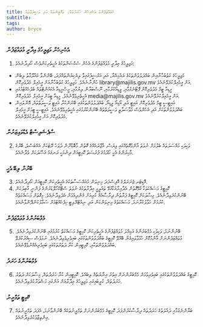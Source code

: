 ```yaml
---
title: މުއައްޒަފުންގެ އެހެނިހެން ހަރަދުތައް، ތަމްރީނުތައް އަދި ވަސީލަތްތައް
subtitle: 
tags: 
author: bryce
---
```


<h3>އެހެނިހެން މަޖިލީހުގެ އިދާރީ މުވައްޒަފުން</h3>

<ol>
<li>މަޖިލީހުގެ އިދާރީ މުވައްޒަފުންގެ އެހެން ސެކްޝަންތަކުގެ އެހީތެރިކަންވެސް ހޯދިދާނެއެވެ: </li>
</ol>
<ul>
<li>މަޖިލީހުގެ ކުތުބުހާނާއިން ބައްދަލުވުންތަކުގެ ޔައުމިއްޔާ، އަދި އަރުޝީފުގައިވާ ލިޔެކިޔުންތައްފަދަ، ބޭނުންވާ މައުލޫމާތު ލިބެން ހުންނާނެއެވެ. މަޖިލީހުގެ ކުތުބުހާނާއަށް އީމެއިލް މެދުވެރިކޮށް library@majilis.gov.mv އަށް އީމެއިލްކުރެވޭނެއެވެ.</li>
<li>މީޑިއާ ޓީމް މެދުވެރިކޮށް ފޮޓޯނެގުމާއި، ވީޑިއޯކުރުމާއި، ނޫސްބަޔާން ލިޔުމާއި، މީސްމީޑިއާ އެކައުންޓްތައް ބެލެހެއްޓުމުގައި އެހީތެރިވެވޭނެއެވެ. މީޑިއާ ޓީމަށް އީމެއިލް މެދުވެރިކޮށް media@majilis.gov.mv އަށް އީމެއިލްކުރެވޭނެއެވެ.</li>
<li>އައިޓީސީ ޓީމް މެދުވެރިކޮށް އައިޓީ އަދި އޯޑިއޯ ވީޑިއޯ، ބައްދަލުވުންތަކުގައި ބޭނުންކުރާ އައިޓީ ވަސީލަތްތައް، އޮންލައިން ބައްދަލުވުންތަކަށް އަދި އެހެންވެސް މުވާސަލާތީ ވަސީލަތްތައް ބޭނުންކުރުމުގައި އެހީތެރިވެވޭނެއެވެ. އައިޓީސީ ޓީމަށް އީމެއިލް މެދުވެރިކޮށް           އަށް އީމެއިލްކުރެވޭނެއެވެ.</li>
</ul>

<h3>ސްޕެޝަލިސްޓް އެޑްވައިޒަރުން</h3>

<ol start="2">
<li>ވަކިވަކި މައްސަލަތައް ބެލުމަށް ނުވަތަ އާންމުގޮތެއްގައި ވިޔަސް، އުޖޫރައެއްގެ ގޮތުން މާބޮޑުނޫން ދުވަހު ރޭޓަކަށް އެއްބަސްވެ، ބޭރުގެ މާހިރުންގެ އެހީ ހޯދުމުގެ ފުރުސަތު ކޮމިޓީއަށް ދިނުމަކީ ރަނގަޅު އުސޫލަކަށް ވެދާނެއެވެ.</li>
</ol>

<h3>ބޭރުން ލިބޭ އެހީ</h3>

<ol start="3"> 
<li>އޮޑިޓަރ ޖެނަރަލްގެ އޮފިސްފަދަ މިނިވަން މުއައްސަސާތަކުގެ އެހީތެރިކަން ކޮމިޓީއަށް ހޯދިދާނެއެވެ.</li>
<li>ކޮމިޓީގެ މަސައްކަތަކާ ގުޅޭގޮތުން އެދާއިރާއަކާގުޅޭ ތައުލީމީ އިދާރާތަކުގެ ނުވަތަ ސްޓޭކްހޯލްޑަރުންގެ ފަންނީ ގާބިލުކަން ބޭނުންކުރެވިދާނެއެވެ. މިސާލަކަށް ކޮމިޓީގެ ފަރާތުން ދިރާސާއެއް ކުރިއަށް ގެންދިއުމަށް އެދެވިދާނެއެވެ. މިގޮތަށް މަސައްކަތެއް ކުރުމަށް ހަވާލުކުރާނަމަ، މަސައްކަތުގެ މިނިވަންކަން އަދި ނިއުޓްރޭލިޓީ ހިފެހެއްޓުމަށް ސަމާލުކަންދޭންވާނެއެވެ.  </li>
</ol>

<h3>މެމްބަރުންގެ މުވައްޒަފުން</h3>

<ol start="5">
<li>ބޭނުންނަމަ، ވަކިވަކި މެމްބަރުންގެ އަމިއްލަ މުވައްޒަފުންގެ އެހީތެރިކަން ކޮމިޓީގެ މަސައްކަތް ކުރުމުގައި ބޭނުންކުރެވިދާނެއެވެ. މުވައްޒަފުންނަށް އާންމުކޮށް ހުޅުވާލައިގެން ބޭއްވޭ ކޮމިޓީގެ ބައްދަލުވުންތަކުގައި ބައިވެރިވެވިދާނެއެވެ. ނަމަވެސް ސިއްރުކުރެވޭ ބައްދަލުވުންތަކާއި، ކޮމިޓީއިން ކުރާ ދަތުރުތަކުގައި ބައިވެރިއެއްނުވެވޭނެއެވެ.</li>
</ol>

<h3>މެމްބަރުންގެ ހަރަދު</h3>

<ol start="6">
<li>ކޮމިޓީގެ ބައްދަލުވުންތަކުގައި ބައިވެރިވުމަށް މެމްބަރުންނަށް އިތުރު އިނާޔަތެއް ލިބެއެވެ. ކޮމިޓީއިން ކުރާ ހަރަދުތައް، މިސާލަކަށް ދަތުރު ހަރަދުތައް، ކުރީބައިގައި މަޖިލީހުގެ އިދާރާއަށް އަންގައި މަޝްވަރާކުރެވިދާނެއެވެ.</li>
</ol>

<h3>ކޮމިޓީ ތަމްރީނު</h3>

<ol start="7">
<li>ބަޔާންނެގުމާއި ދައުލަތުގެ ހަރަދުތައް ދިރާސާކުރުންފަދަ ކޮމިޓީގެ މެމްބަރުންނަށް ތަމްރީނުތަކެއް ބޭނުންވާނަމަ، އެފަދަ ތަމްރީނުތައް އިންތިޒާމުކުރެވިދާނެއެވެ. </li>
</ol>
